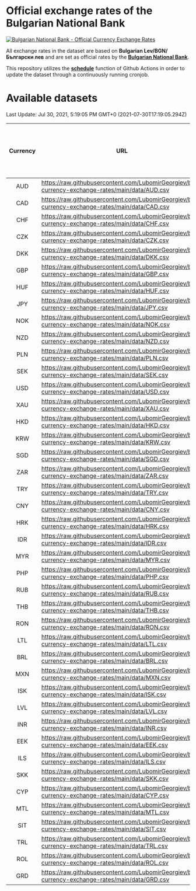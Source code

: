 # Official exchange rates of the Bulgarian National Bank

[![Bulgarian National Bank - Official Currency Exchange Rates](https://github.com/LubomirGeorgiev/bnb-currency-exchange-rates/actions/workflows/update-rates.yml/badge.svg?branch=main)](https://github.com/LubomirGeorgiev/bnb-currency-exchange-rates/actions/workflows/update-rates.yml)

All exchange rates in the dataset are based on **Bulgarian Lev/BGN/Български лев** and are set as official rates by the [**Bulgarian National Bank**](https://www.bnb.bg/Statistics/StExternalSector/StExchangeRates/StERForeignCurrencies/index.htm?toLang=_EN).

This repository utilizes the [**schedule**](https://docs.github.com/en/actions/reference/events-that-trigger-workflows) function of Github Actions in order to update the dataset through a continuously running cronjob.

# Available datasets

<!-- START LINKS (DO NOT EVER FU*ING DELETE THIS COMMENT FOR THE LOVE OF YOUR LIFE!!! IF YOU ARE CURIOS HOW IT WORKS, YOU CAN HAVE A LOOK AT ./src/updateReadme.ts) -->

Last Update: Jul 30, 2021, 5:19:05 PM GMT+0 (2021-07-30T17:19:05.294Z)

| Currency | URL                                                                                             | Number of records | Number of missing days that were filled in |
| :------: | ----------------------------------------------------------------------------------------------- | :---------------: | :----------------------------------------: |
|   AUD    | https://raw.githubusercontent.com/LubomirGeorgiev/bnb-currency-exchange-rates/main/data/AUD.csv |       7840        |                    2414                    |
|   CAD    | https://raw.githubusercontent.com/LubomirGeorgiev/bnb-currency-exchange-rates/main/data/CAD.csv |       7840        |                    2414                    |
|   CHF    | https://raw.githubusercontent.com/LubomirGeorgiev/bnb-currency-exchange-rates/main/data/CHF.csv |       7840        |                    2414                    |
|   CZK    | https://raw.githubusercontent.com/LubomirGeorgiev/bnb-currency-exchange-rates/main/data/CZK.csv |       7840        |                    2414                    |
|   DKK    | https://raw.githubusercontent.com/LubomirGeorgiev/bnb-currency-exchange-rates/main/data/DKK.csv |       7840        |                    2414                    |
|   GBP    | https://raw.githubusercontent.com/LubomirGeorgiev/bnb-currency-exchange-rates/main/data/GBP.csv |       7840        |                    2414                    |
|   HUF    | https://raw.githubusercontent.com/LubomirGeorgiev/bnb-currency-exchange-rates/main/data/HUF.csv |       7840        |                    2414                    |
|   JPY    | https://raw.githubusercontent.com/LubomirGeorgiev/bnb-currency-exchange-rates/main/data/JPY.csv |       7840        |                    2414                    |
|   NOK    | https://raw.githubusercontent.com/LubomirGeorgiev/bnb-currency-exchange-rates/main/data/NOK.csv |       7840        |                    2414                    |
|   NZD    | https://raw.githubusercontent.com/LubomirGeorgiev/bnb-currency-exchange-rates/main/data/NZD.csv |       7840        |                    2414                    |
|   PLN    | https://raw.githubusercontent.com/LubomirGeorgiev/bnb-currency-exchange-rates/main/data/PLN.csv |       7840        |                    2414                    |
|   SEK    | https://raw.githubusercontent.com/LubomirGeorgiev/bnb-currency-exchange-rates/main/data/SEK.csv |       7840        |                    2414                    |
|   USD    | https://raw.githubusercontent.com/LubomirGeorgiev/bnb-currency-exchange-rates/main/data/USD.csv |       7840        |                    2414                    |
|   XAU    | https://raw.githubusercontent.com/LubomirGeorgiev/bnb-currency-exchange-rates/main/data/XAU.csv |       7839        |                    2415                    |
|   HKD    | https://raw.githubusercontent.com/LubomirGeorgiev/bnb-currency-exchange-rates/main/data/HKD.csv |       7538        |                    2323                    |
|   KRW    | https://raw.githubusercontent.com/LubomirGeorgiev/bnb-currency-exchange-rates/main/data/KRW.csv |       7538        |                    2323                    |
|   SGD    | https://raw.githubusercontent.com/LubomirGeorgiev/bnb-currency-exchange-rates/main/data/SGD.csv |       7538        |                    2323                    |
|   ZAR    | https://raw.githubusercontent.com/LubomirGeorgiev/bnb-currency-exchange-rates/main/data/ZAR.csv |       7538        |                    2323                    |
|   TRY    | https://raw.githubusercontent.com/LubomirGeorgiev/bnb-currency-exchange-rates/main/data/TRY.csv |       6028        |                    1861                    |
|   CNY    | https://raw.githubusercontent.com/LubomirGeorgiev/bnb-currency-exchange-rates/main/data/CNY.csv |       5908        |                    1825                    |
|   HRK    | https://raw.githubusercontent.com/LubomirGeorgiev/bnb-currency-exchange-rates/main/data/HRK.csv |       5908        |                    1825                    |
|   IDR    | https://raw.githubusercontent.com/LubomirGeorgiev/bnb-currency-exchange-rates/main/data/IDR.csv |       5908        |                    1825                    |
|   MYR    | https://raw.githubusercontent.com/LubomirGeorgiev/bnb-currency-exchange-rates/main/data/MYR.csv |       5908        |                    1825                    |
|   PHP    | https://raw.githubusercontent.com/LubomirGeorgiev/bnb-currency-exchange-rates/main/data/PHP.csv |       5908        |                    1825                    |
|   RUB    | https://raw.githubusercontent.com/LubomirGeorgiev/bnb-currency-exchange-rates/main/data/RUB.csv |       5908        |                    1825                    |
|   THB    | https://raw.githubusercontent.com/LubomirGeorgiev/bnb-currency-exchange-rates/main/data/THB.csv |       5908        |                    1825                    |
|   RON    | https://raw.githubusercontent.com/LubomirGeorgiev/bnb-currency-exchange-rates/main/data/RON.csv |       5849        |                    1807                    |
|   LTL    | https://raw.githubusercontent.com/LubomirGeorgiev/bnb-currency-exchange-rates/main/data/LTL.csv |       5147        |                    1576                    |
|   BRL    | https://raw.githubusercontent.com/LubomirGeorgiev/bnb-currency-exchange-rates/main/data/BRL.csv |       4938        |                    1528                    |
|   MXN    | https://raw.githubusercontent.com/LubomirGeorgiev/bnb-currency-exchange-rates/main/data/MXN.csv |       4938        |                    1528                    |
|   ISK    | https://raw.githubusercontent.com/LubomirGeorgiev/bnb-currency-exchange-rates/main/data/ISK.csv |       4841        |                    1493                    |
|   LVL    | https://raw.githubusercontent.com/LubomirGeorgiev/bnb-currency-exchange-rates/main/data/LVL.csv |       4782        |                    1462                    |
|   INR    | https://raw.githubusercontent.com/LubomirGeorgiev/bnb-currency-exchange-rates/main/data/INR.csv |       4571        |                    1414                    |
|   EEK    | https://raw.githubusercontent.com/LubomirGeorgiev/bnb-currency-exchange-rates/main/data/EEK.csv |       3992        |                    1218                    |
|   ILS    | https://raw.githubusercontent.com/LubomirGeorgiev/bnb-currency-exchange-rates/main/data/ILS.csv |       3845        |                    1193                    |
|   SKK    | https://raw.githubusercontent.com/LubomirGeorgiev/bnb-currency-exchange-rates/main/data/SKK.csv |       2962        |                    904                     |
|   CYP    | https://raw.githubusercontent.com/LubomirGeorgiev/bnb-currency-exchange-rates/main/data/CYP.csv |       2898        |                    882                     |
|   MTL    | https://raw.githubusercontent.com/LubomirGeorgiev/bnb-currency-exchange-rates/main/data/MTL.csv |       2596        |                    791                     |
|   SIT    | https://raw.githubusercontent.com/LubomirGeorgiev/bnb-currency-exchange-rates/main/data/SIT.csv |       2534        |                    770                     |
|   TRL    | https://raw.githubusercontent.com/LubomirGeorgiev/bnb-currency-exchange-rates/main/data/TRL.csv |       1810        |                    551                     |
|   ROL    | https://raw.githubusercontent.com/LubomirGeorgiev/bnb-currency-exchange-rates/main/data/ROL.csv |       1689        |                    516                     |
|   GRD    | https://raw.githubusercontent.com/LubomirGeorgiev/bnb-currency-exchange-rates/main/data/GRD.csv |        361        |                    109                     |

<!-- END LINKS (DO NOT EVER FU*ING DELETE THIS COMMENT FOR THE LOVE OF YOUR LIFE!!! IF YOU ARE CURIOS HOW IT WORKS, YOU CAN HAVE A LOOK AT ./src/updateReadme.ts) -->
